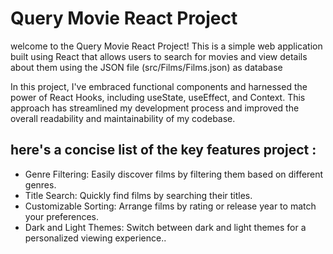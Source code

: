# Query Movie React Project
welcome to the Query Movie React Project! This is a simple web application built using React that allows users to search for movies and view details about them using the JSON file (src/Films/Films.json) as database

In this project, I've embraced functional components and harnessed the power of React Hooks, including useState, useEffect, and Context. This approach has streamlined my development process and improved the overall readability and maintainability of my codebase.

## here's a concise list of the key features project :
- Genre Filtering: Easily discover films by filtering them based on different genres.
- Title Search: Quickly find films by searching their titles.
- Customizable Sorting: Arrange films by rating or release year to match your preferences.
- Dark and Light Themes: Switch between dark and light themes for a personalized viewing experience..
